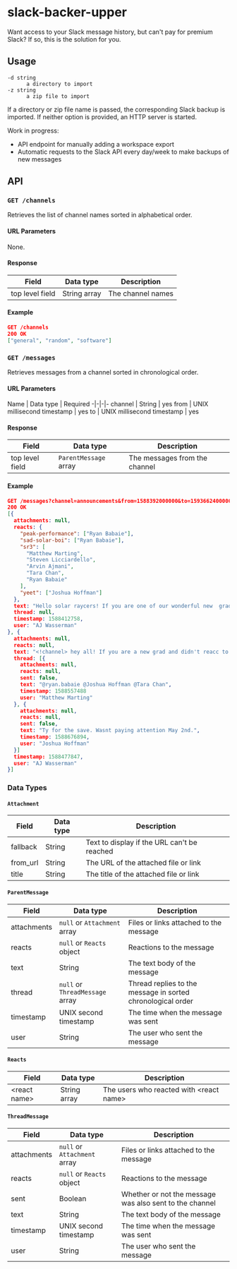 # slack-backer-upper

Want access to your Slack message history, but can't pay for premium Slack? If so, this is the solution for you.

## Usage
```
-d string
      a directory to import
-z string
      a zip file to import
```
If a directory or zip file name is passed, the corresponding Slack backup is imported.
If neither option is provided, an HTTP server is started.

Work in progress:
- API endpoint for manually adding a workspace export
- Automatic requests to the Slack API every day/week to make backups of new messages

## API

### `GET /channels`
Retrieves the list of channel names sorted in alphabetical order.

#### URL Parameters
None.

#### Response
Field | Data type | Description
-|-|-
top level field | String array | The channel names

#### Example
```json
GET /channels
200 OK
["general", "random", "software"]
```

### `GET /messages`
Retrieves messages from a channel sorted in chronological order.

#### URL Parameters
Name | Data type | Required
-|-|-|-
channel | String | yes
from | UNIX millisecond timestamp | yes
to | UNIX millisecond timestamp | yes

#### Response
Field | Data type | Description
-|-|-
top level field | `ParentMessage` array | The messages from the channel

#### Example
```json
GET /messages?channel=announcements&from=1588392000000&to=1593662400000
200 OK
[{
  attachments: null,
  reacts: {
    "peak-performance": ["Ryan Babaie"],
    "sad-solar-boi": ["Ryan Babaie"],
    "sr3": [
      "Matthew Marting",
      "Steven Licciardello",
      "Arvin Ajmani",
      "Tara Chan",
      "Ryan Babaie"
    ],
    "yeet": ["Joshua Hoffman"]
  },
  text: "Hello solar raycers! If you are one of our wonderful new  graduates, please reacc to this!",
  thread: null,
  timestamp: 1588412758,
  user: "AJ Wasserman"
}, {
  attachments: null,
  reacts: null,
  text: "<!channel> hey all! If you are a new grad and didn't reacc to my message above, please do!",
  thread: [{
    attachments: null,
    reacts: null,
    sent: false,
    text: "@ryan.babaie @Joshua Hoffman @Tara Chan",
    timestamp: 1588557488
    user: "Matthew Marting"
  }, {
    attachments: null,
    reacts: null,
    sent: false,
    text: "Ty for the save. Wasnt paying attention May 2nd.",
    timestamp: 1588676894,
    user: "Joshua Hoffman"
  }]
  timestamp: 1588477847,
​​  user: "AJ Wasserman"
}]
```

### Data Types

#### `Attachment`
Field | Data type | Description
-|-|-
fallback | String | Text to display if the URL can't be reached
from_url | String | The URL of the attached file or link
title | String | The title of the attached file or link

#### `ParentMessage`
Field | Data type | Description
-|-|-
attachments | `null` or `Attachment` array | Files or links attached to the message
reacts | `null` or `Reacts` object | Reactions to the message
text | String | The text body of the message
thread | `null` or `ThreadMessage` array | Thread replies to the message in sorted chronological order
timestamp | UNIX second timestamp | The time when the message was sent
user | String | The user who sent the message

#### `Reacts`
Field | Data type | Description
-|-|-
\<react name> | String array | The users who reacted with \<react name>

#### `ThreadMessage`
Field | Data type | Description
-|-|-
attachments | `null` or `Attachment` array | Files or links attached to the message
reacts | `null` or `Reacts` object | Reactions to the message
sent | Boolean | Whether or not the message was also sent to the channel
text | String | The text body of the message
timestamp | UNIX second timestamp | The time when the message was sent
user | String | The user who sent the message
